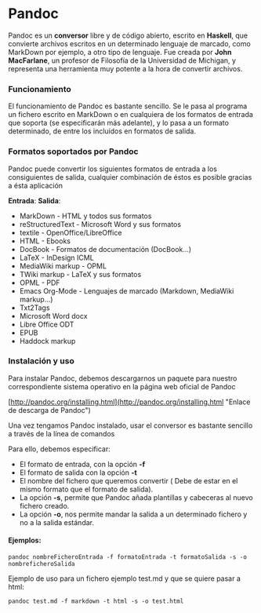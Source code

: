 # Pandoc

Pandoc es un **conversor** libre y de código abierto, escrito en **Haskell**,  que convierte archivos escritos en un determinado lenguaje de marcado, como MarkDown por ejemplo, a otro tipo de lenguaje. Fue creada por **John MacFarlane**, un profesor de Filosofía de la Universidad de Michigan, y representa una herramienta muy potente a la hora de convertir archivos.

### Funcionamiento

El funcionamiento de Pandoc es bastante sencillo. Se le pasa al programa un fichero escrito en MarkDown o en cualquiera de los formatos de entrada que soporta \(se especificarán más adelante\),  y lo pasa a un formato determinado, de entre los incluídos en formatos de salida.

### Formatos soportados por Pandoc

Pandoc puede convertir los siguientes formatos de entrada a los consiguientes de salida, cualquier combinación de éstos es posible gracias a ésta aplicación

**Entrada**:                                                                                           **Salida**:

* MarkDown                                                                 - HTML y todos sus formatos      
* reStructuredText                                                       - Microsoft Word y sus formatos
* textile                                                                         - OpenOffice/LibreOffice
* HTML                                                                         - Ebooks
* DocBook                                                                    - Formatos de documentación \(DocBook...\)
* LaTeX                                                                         - InDesign ICML
* MediaWiki markup                                                    - OPML
* TWiki markup                                                            - LaTeX y sus formatos
* OPML                                                                         - PDF
* Emacs Org-Mode                                                      - Lenguajes de marcado \(Markdown, MediaWiki markup...\)
* Txt2Tags
* Microsoft Word docx
* Libre Office ODT
* EPUB
* Haddock markup

### Instalación y uso

Para instalar Pandoc, debemos descargarnos un paquete para nuestro correspondiente sistema operativo en la página web oficial de Pandoc

[http://pandoc.org/installing.html](http://pandoc.org/installing.html "Enlace de descarga de Pandoc")

Una vez tengamos Pandoc instalado, usar el conversor es bastante sencillo a través de la línea de comandos

Para ello, debemos especificar:

* El formato de entrada, con la opción **-f**
* El formato de salida con la opción **-t**
* El nombre del fichero que queremos convertir \( Debe de estar en el mismo formato que el formato de salida\).
* La opción **-s**, permite que Pandoc añada plantillas y cabeceras al nuevo fichero creado.
* La opción **-o**, nos permite mandar la salida a un determinado fichero y no a la salida estándar.

#### **Ejemplos:**

```
pandoc nombreFicheroEntrada -f formatoEntrada -t formatoSalida -s -o nombreficheroSalida
```

Ejemplo de uso para un fichero ejemplo test.md y que se quiere pasar a html:

```
pandoc test.md -f markdown -t html -s -o test.html
```



